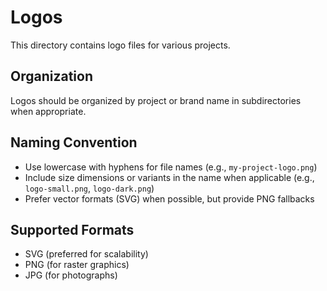 # Logos

This directory contains logo files for various projects.

## Organization

Logos should be organized by project or brand name in subdirectories when appropriate.

## Naming Convention

- Use lowercase with hyphens for file names (e.g., `my-project-logo.png`)
- Include size dimensions or variants in the name when applicable (e.g., `logo-small.png`, `logo-dark.png`)
- Prefer vector formats (SVG) when possible, but provide PNG fallbacks

## Supported Formats

- SVG (preferred for scalability)
- PNG (for raster graphics)
- JPG (for photographs)
